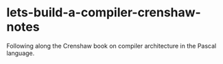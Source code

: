 # lets-build-a-compiler-crenshaw-notes
Following along the Crenshaw book on compiler architecture in the Pascal language.
